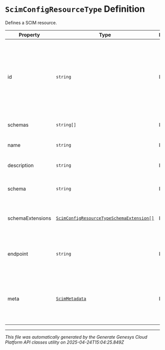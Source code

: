 # `ScimConfigResourceType` Definition

Defines a SCIM resource.

| Property | Type | Required | Description |
|----------|------|----------|-------------|
| id | `string` | No | The ID of the SCIM resource. Set by the service provider. "caseExact" is set to "true". "mutability" is set to "readOnly". "returned" is set to "always". |
| schemas | `string[]` | No | The list of supported schemas. |
| name | `string` | No | The name of the resource type. |
| description | `string` | No | The description of the resource type. |
| schema | `string` | No | The URI of the primary or base schema for the resource type. |
| schemaExtensions | [`ScimConfigResourceTypeSchemaExtension[]`](scimconfigresourcetypeschemaextension-definition.md) | No | The list of schema extensions for the resource type. |
| endpoint | `string` | No | The HTTP-addressable endpoint of the resource type. Appears after the base URL. |
| meta | [`ScimMetadata`](scimmetadata-definition.md) | No | The metadata of the SCIM resource. Only "location" and "resourceType" are set for "ResourceType" resources. |

---

*This file was automatically generated by the Generate Genesys Cloud Platform API classes utility on 2025-04-24T15:04:25.849Z*